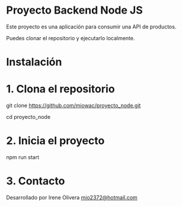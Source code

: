 # Proyecto Backend Node JS

Este proyecto es una aplicación para consumir una API de productos. 

Puedes clonar el repositorio y ejecutarlo localmente.

# Instalación

# 1. Clona el repositorio
git clone https://github.com/miowac/proyecto_node.git

cd proyecto_node

# 2. Inicia el proyecto
npm run start

# 3. Contacto
Desarrollado por Irene Olivera
mio2372@hotmail.com

